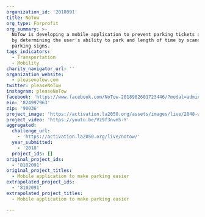 ```yaml
---
organization_id: '2018091'
title: NoTow
org_type: Forprofit
org_summary: >-
  NoTow is developing a mobile application to prevent parking tickets and towing
  by determining the user's ability to park and length of time by scanning
  parking signs.
tags_indicators:
  - Transportation
  - Mobility
charity_navigator_url: ''
organization_website:
  - pleasenotow.com
twitter: pleaseNoTow
instagram: pleaseNoTow
facebook: 'https://www.facebook.com/NoTow-2018982601723446/?modal=admin_todo_tour'
ein: '824997963'
zip: '90036'
project_image: 'https://activation.la2050.org/assets/images/live/2048-wide/notow.jpg'
project_video: 'https://youtu.be/Vz9f3nvm5-Y'
aggregated:
  challenge_url:
    - 'https://activation.la2050.org/live/notow/'
  year_submitted:
    - '2018'
  project_ids: []
original_project_ids:
  - '8102091'
original_project_titles:
  - Mobile application to make parking easier
extrapolated_project_ids:
  - '8102091'
extrapolated_project_titles:
  - Mobile application to make parking easier

---
```

